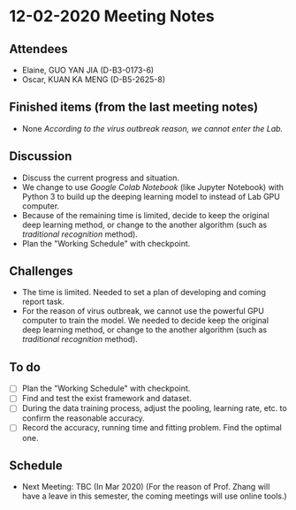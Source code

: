 # 12-02-2020 Meeting Notes

## Attendees
- Elaine, GUO YAN JIA (D-B3-0173-6)
- Oscar, KUAN KA MENG (D-B5-2625-8)

## Finished items (from the last meeting notes)
- None
  *According to the virus outbreak reason, we cannot enter the Lab.*

## Discussion
- Discuss the current progress and situation.
- We change to use *Google Colab Notebook* (like Jupyter Notebook) with Python 3 to build up the deeping learning model to instead of Lab GPU computer.
- Because of the remaining time is limited, decide to keep the original deep learning method, or change to the another algorithm (such as *traditional recognition* method).
- Plan the "Working Schedule" with checkpoint.

## Challenges
- The time is limited. Needed to set a plan of developing and coming report task.
- For the reason of virus outbreak, we cannot use the powerful GPU computer to train the model. We needed to decide keep the original deep learning method, or change to the another algorithm (such as *traditional recognition* method).

## To do
- [ ] Plan the "Working Schedule" with checkpoint.
- [ ] Find and test the exist framework and dataset.
- [ ] During the data training process, adjust the pooling, learning rate, etc. to confirm the reasonable accuracy.
- [ ] Record the accuracy, running time and fitting problem. Find the optimal one.

## Schedule
- Next Meeting: TBC (In Mar 2020)
  (For the reason of Prof. Zhang will have a leave in this semester, the coming meetings will use online tools.)
